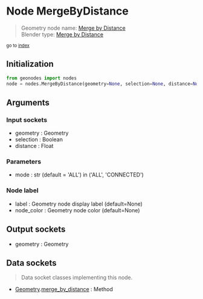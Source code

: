 
# Node MergeByDistance

> Geometry node name: [Merge by Distance](https://docs.blender.org/manual/en/latest/modeling/geometry_nodes/geometry/merge_by_distance.html)<br>
  Blender type: [Merge by Distance](https://docs.blender.org/api/current/bpy.types.GeometryNodeMergeByDistance.html)
  
<sub>go to [index](/docs/index.md)</sub>

## Initialization

```python
from geonodes import nodes
node = nodes.MergeByDistance(geometry=None, selection=None, distance=None, mode='ALL', label=None, node_color=None)
```



## Arguments


### Input sockets

- geometry : Geometry
- selection : Boolean
- distance : Float

### Parameters

- mode : str (default = 'ALL') in ('ALL', 'CONNECTED')

### Node label

- label : Geometry node display label (default=None)
- node_color : Geometry node color (default=None)

## Output sockets

- geometry : Geometry

## Data sockets

> Data socket classes implementing this node.
  
  
- [Geometry](/docs/sockets/Geometry.md).[merge_by_distance](/docs/sockets/Geometry.md#merge_by_distance) : Method
  
